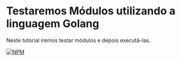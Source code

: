 <h1>Testaremos Módulos utilizando a linguagem Golang</h1>

Neste tutorial iremos testar módulos e depois executá-las.

[![NPM](https://img.shields.io/npm/l/react)](https://github.com/AlexandreSantosAL91/portfolio/blob/main/LICENSE)
